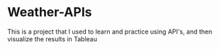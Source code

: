 # Weather-APIs
This is a project that I used to learn and practice using API's, and then visualize the results in Tableau
